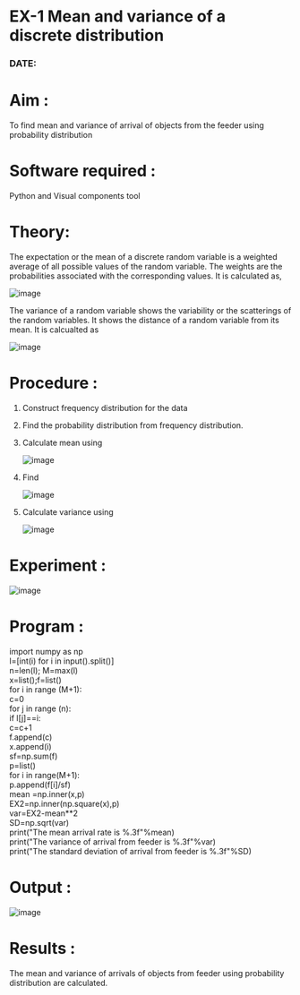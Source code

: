 #  EX-1 Mean and variance of a discrete  distribution
### DATE:

# Aim : 

To find mean and variance of arrival of objects from the feeder using probability distribution

# Software required :  

Python and Visual components tool

# Theory:

The expectation or the mean of a discrete random variable is a weighted average of all possible
values of the random variable. The weights are the probabilities associated with the corresponding values. 
It is calculated as,

![image](https://user-images.githubusercontent.com/103921593/192938463-e34177f4-f188-48a0-bda2-8f6d1d660ed2.png)

The variance of a random variable shows the variability or the scatterings of the random variables.
It shows the distance of a random variable from its mean. It is calcualted as

![image](https://user-images.githubusercontent.com/103921593/192938695-99fedc01-34d5-4d36-84df-5880e766ed0c.png)


# Procedure :

1. Construct frequency distribution for the data

2. Find the  probability distribution from frequency distribution.

3. Calculate mean using 
   
   ![image](https://user-images.githubusercontent.com/103921593/192940431-03b81777-c54d-4286-b4f4-82dfe7666b4c.png)

4. Find  
   
      ![image](https://user-images.githubusercontent.com/103921593/192940255-2d9dd746-6875-4a6d-877b-6da6cdb96ab1.png)

5.  Calculate variance using 
  
      ![image](https://user-images.githubusercontent.com/103921593/192942852-913550a9-fabe-4a55-b956-0487b18bbd97.png)


# Experiment :

![image](https://user-images.githubusercontent.com/103921593/229993174-5b67e57e-3e01-4ac4-9f83-410a932b22bf.png)

# Program :
import numpy as np<br>
l=[int(i) for i in input().split()]<br>
n=len(l); M=max(l)<br>
x=list();f=list()<br>
for i in range (M+1):<br>
    c=0<br>
    for j in range (n):<br>
        if l[j]==i:<br>
            c=c+1<br>
    f.append(c)<br>
    x.append(i)<br>
sf=np.sum(f)<br>
p=list()<br>
for i in range(M+1):<br>
    p.append(f[i]/sf)<br>
mean =np.inner(x,p)<br>
EX2=np.inner(np.square(x),p)<br>
var=EX2-mean**2<br>
SD=np.sqrt(var)<br>
print("The mean arrival rate is %.3f"%mean)<br>
print("The variance of arrival from feeder is %.3f"%var)<br>
print("The standard deviation of arrival from feeder is %.3f"%SD)<br>
# Output : 
![image](https://github.com/Aswinth21/Mean-and-Variance/assets/120236638/06963656-a3ba-4f15-b566-eb4a74baf028)

# Results :
The mean and variance of arrivals of objects from feeder using probability distribution are calculated.

